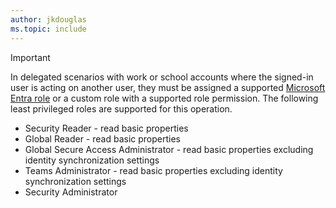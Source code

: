```yaml
---
author: jkdouglas
ms.topic: include
---
```


> [!IMPORTANT]
> In delegated scenarios with work or school accounts where the signed-in user is acting on another user, they must be assigned a supported [Microsoft Entra role](/entra/identity/role-based-access-control/permissions-reference?toc=%2Fgraph%2Ftoc.json) or a custom role with a supported role permission. The following least privileged roles are supported for this operation.
> - Security Reader - read basic properties
> - Global Reader - read basic properties
> - Global Secure Access Administrator - read basic properties excluding identity synchronization settings
> - Teams Administrator - read basic properties excluding identity synchronization settings
> - Security Administrator